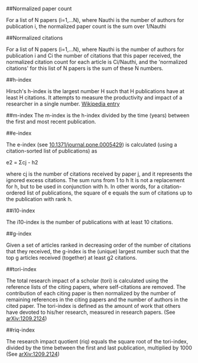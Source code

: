 ##Normalized paper count

For a list of N papers (i=1,…N), where Nauthi is the number of authors for publication i, the normalized paper count is the sum over 1/Nauthi

##Normalized citations

For a list of N papers (i=1,…N), where Nauthi is the number of authors for publication i and Ci the number of citations that this paper received, the normalized citation count for each article is Ci/Nauthi, and the 'normalized citations' for this list of N papers is the sum of these N numbers.

##h-index

Hirsch's h-index is the largest number H such that H publications have at least H citations. It attempts to measure the productivity and impact of a researcher in a single number. <a href="http://en.wikipedia.org/wiki/Hirsch_index" class="urlextern" title="http://en.wikipedia.org/wiki/Hirsch_index"  rel="nofollow">Wikipedia entry</a>

##m-index 
The m-index is the h-index divided by the time (years) between the first and most recent publication.

##e-index 

The e-index (see <a href="http://dx.doi.org/10.1371/journal.pone.0005429" class="urlextern" title="http://dx.doi.org/10.1371/journal.pone.0005429"  rel="nofollow">10.1371/journal.pone.0005429</a>) is calculated (using a citation-sorted list of publications) as

e2 = Σcj - h2

where cj is the number of citations received by paper j, and it represents the ignored excess citations. The sum runs from 1 to h It is not a replacement for h, but to be used in conjunction with h. In other words, for a citation-ordered list of publications, the square of e equals the sum of citations up to the publication with rank h.

##i10-index

The i10-index is the number of publications with at least 10 citations.

##g-index

Given a set of articles ranked in decreasing order of the number of citations that they received, the g-index is the (unique) largest number such that the top g articles received (together) at least g2 citations. 

##tori-index

The total research impact of a scholar (tori) is calculated using the reference lists of the citing papers, where self-citations are removed. The contribution of each citing paper is then normalized by the number of remaining references in the citing papers and the number of authors in the cited paper. The tori-index is defined as the amount of work that others have devoted to his/her research, measured in research papers. (See <a href="http://arxiv.org/abs/1209.2124" class="urlextern" title="http://arxiv.org/abs/1209.2124"  rel="nofollow">arXiv:1209.2124</a>)

##riq-index

The research impact quotient (riq) equals the square root of the tori-index, divided by the time between the first and last publication, multiplied by 1000  (See <a href="http://arxiv.org/abs/1209.2124" class="urlextern" title="http://arxiv.org/abs/1209.2124"  rel="nofollow">arXiv:1209.2124</a>)

